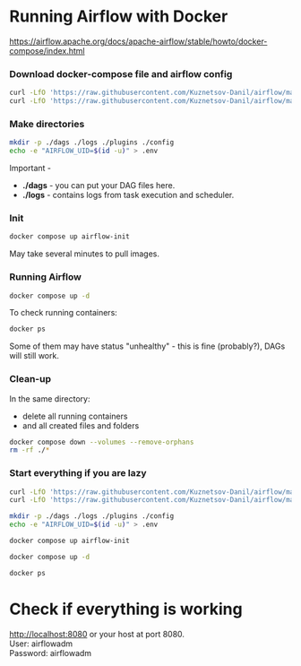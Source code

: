 # Running Airflow with Docker

https://airflow.apache.org/docs/apache-airflow/stable/howto/docker-compose/index.html

### Download docker-compose file and airflow config
```bash
curl -LfO 'https://raw.githubusercontent.com/Kuznetsov-Danil/airflow/main/docker-compose.yaml'
curl -LfO 'https://raw.githubusercontent.com/Kuznetsov-Danil/airflow/main/airflow.cfg'
```

### Make directories

```bash
mkdir -p ./dags ./logs ./plugins ./config
echo -e "AIRFLOW_UID=$(id -u)" > .env
```

Important - 
* **./dags** - you can put your DAG files here.
* **./logs** - contains logs from task execution and scheduler.

### Init

```bash
docker compose up airflow-init
```

May take several minutes to pull images.

### Running Airflow

```bash
docker compose up -d
```

To check running containers:
```bash
docker ps
```

Some of them may have status "unhealthy" - this is fine (probably?), DAGs will still work.

### Clean-up

In the same directory: 
* delete all running containers
* and all created files and folders
```bash
docker compose down --volumes --remove-orphans
rm -rf ./*
```


### Start everything if you are lazy

```bash
curl -LfO 'https://raw.githubusercontent.com/Kuznetsov-Danil/airflow/main/docker-compose.yaml'
curl -LfO 'https://raw.githubusercontent.com/Kuznetsov-Danil/airflow/main/airflow.cfg'

mkdir -p ./dags ./logs ./plugins ./config
echo -e "AIRFLOW_UID=$(id -u)" > .env

docker compose up airflow-init

docker compose up -d

docker ps
```

# Check if everything is working

[http://localhost:8080](http://localhost:8080) or your host at port 8080.  
User: airflowadm  
Password: airflowadm